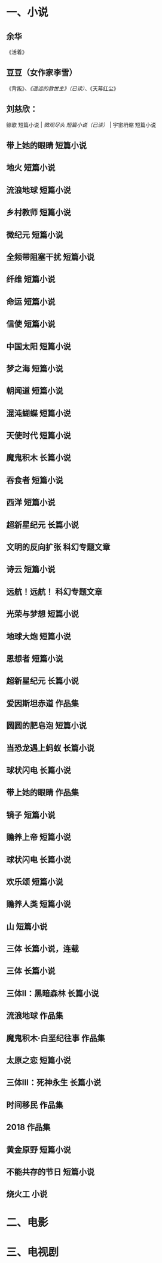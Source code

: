 # 一、小说
## 余华 
 《活着》
## 豆豆（女作家李雪）
 《背叛》、*《遥远的救世主》（已读）*、《天幕红尘》 
## 刘慈欣：
 鲸歌 短篇小说 | *微观尽头 短篇小说（已读）* | 宇宙坍缩 短篇小说
 ## 带上她的眼睛 短篇小说
 ## 地火 短篇小说
 ## 流浪地球 短篇小说
 ## 乡村教师 短篇小说
 ## 微纪元 短篇小说
 ## 全频带阻塞干扰 短篇小说
 ## 纤维 短篇小说
 ## 命运 短篇小说
 ## 信使 短篇小说
 ## 中国太阳 短篇小说
 ## 梦之海 短篇小说
 ## 朝闻道 短篇小说
 ## 混沌蝴蝶 短篇小说
 ## 天使时代 短篇小说
 ## 魔鬼积木 长篇小说
 ## 吞食者 短篇小说
 ## 西洋 短篇小说
 ## 超新星纪元 长篇小说
 ## 文明的反向扩张 科幻专题文章
 ## 诗云 短篇小说
 ## 远航！远航！ 科幻专题文章
 ## 光荣与梦想 短篇小说
 ## 地球大炮 短篇小说
 ## 思想者 短篇小说
 ## 超新星纪元 长篇小说
 ## 爱因斯坦赤道 作品集
 ## 圆圆的肥皂泡 短篇小说
 ## 当恐龙遇上蚂蚁 长篇小说
 ## 球状闪电 长篇小说
 ## 带上她的眼睛 作品集
 ## 镜子 短篇小说
 ## 赡养上帝 短篇小说
 ## 球状闪电 长篇小说
 ## 欢乐颂 短篇小说
 ## 赡养人类 短篇小说
 ## 山 短篇小说
 ## 三体 长篇小说，连载
 ## 三体 长篇小说
 ## 三体II：黑暗森林 长篇小说
 ## 流浪地球 作品集
 ## 魔鬼积木·白垩纪往事 作品集
 ## 太原之恋 短篇小说
 ## 三体III：死神永生 长篇小说
 ## 时间移民 作品集
 ## 2018 作品集
 ## 黄金原野 短篇小说
 ## 不能共存的节日 短篇小说
 ## 烧火工 小说
 # 二、电影

 # 三、电视剧
